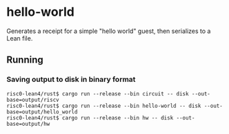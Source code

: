 # hello-world

Generates a receipt for a simple "hello world" guest, then serializes to a Lean file.

## Running

### Saving output to disk in binary format

```console
risc0-lean4/rust$ cargo run --release --bin circuit -- disk --out-base=output/riscv
risc0-lean4/rust$ cargo run --release --bin hello-world -- disk --out-base=output/hello_world
risc0-lean4/rust$ cargo run --release --bin hw -- disk --out-base=output/hw
```
